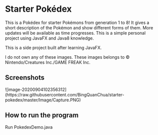 # Starter Pokédex
This is a Pokédex for starter Pokémons from generation 1 to 8! It gives a short description of the Pokémon and show different forms of them. More updates will be available as time progresses. This is a simple personal project using JavaFX and Java8 knowledge. 

This is a side project built after learning JavaFX.

I do not own any of these images. These images belongs to © Nintendo/Creatures Inc./GAME FREAK Inc.

<h2>
  Screenshots
</h2>
![image-20200904102356312](https://raw.githubusercontent.com/BingQuanChua/starter-pokedex/master/Image/Capture.PNG)

<h2>
  How to run the program
</h2>
Run PokedexDemo.java
